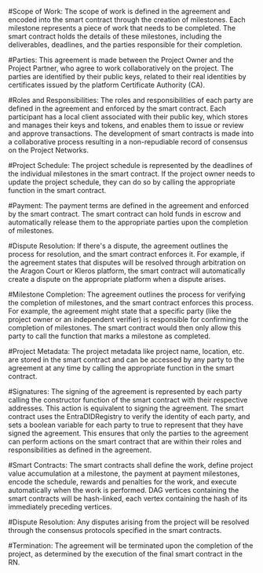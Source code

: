 #Scope of Work: The scope of work is defined in the agreement and encoded into the smart contract through the creation of milestones. Each milestone represents a piece of work that needs to be completed. The smart contract holds the details of these milestones, including the deliverables, deadlines, and the parties responsible for their completion.

#Parties: This agreement is made between the Project Owner and the Project Partner, who agree to work collaboratively on the project. The parties are identified by their public keys, related to their real identities by certificates issued by the platform Certificate Authority (CA).

#Roles and Responsibilities: The roles and responsibilities of each party are defined in the agreement and enforced by the smart contract. Each participant has a local client associated with their public key, which stores and manages their keys and tokens, and enables them to issue or review and approve transactions. The development of smart contracts is made into a collaborative process resulting in a non-repudiable record of consensus on the Project Networks.

#Project Schedule: The project schedule is represented by the deadlines of the individual milestones in the smart contract. If the project owner needs to update the project schedule, they can do so by calling the appropriate function in the smart contract.

#Payment: The payment terms are defined in the agreement and enforced by the smart contract. The smart contract can hold funds in escrow and automatically release them to the appropriate parties upon the completion of milestones.

#Dispute Resolution: If there's a dispute, the agreement outlines the process for resolution, and the smart contract enforces it. For example, if the agreement states that disputes will be resolved through arbitration on the Aragon Court or Kleros platform, the smart contract will automatically create a dispute on the appropriate platform when a dispute arises.

#Milestone Completion: The agreement outlines the process for verifying the completion of milestones, and the smart contract enforces this process. For example, the agreement might state that a specific party (like the project owner or an independent verifier) is responsible for confirming the completion of milestones. The smart contract would then only allow this party to call the function that marks a milestone as completed.

#Project Metadata: The project metadata like project name, location, etc. are stored in the smart contract and can be accessed by any party to the agreement at any time by calling the appropriate function in the smart contract.

#Signatures: The signing of the agreement is represented by each party calling the constructor function of the smart contract with their respective addresses. This action is equivalent to signing the agreement. The smart contract uses the EntraDIDRegistry to verify the identity of each party, and sets a boolean variable for each party to true to represent that they have signed the agreement. This ensures that only the parties to the agreement can perform actions on the smart contract that are within their roles and responsibilities as defined in the agreement.

#Smart Contracts: The smart contracts shall define the work, define project value accumulation at a milestone, the payment at payment milestones, encode the schedule, rewards and penalties for the work, and execute automatically when the work is performed. DAG vertices containing the smart contracts will be hash-linked, each vertex containing the hash of its immediately preceding vertices.

#Dispute Resolution: Any disputes arising from the project will be resolved through the consensus protocols specified in the smart contracts.

#Termination: The agreement will be terminated upon the completion of the project, as determined by the execution of the final smart contract in the RN.
